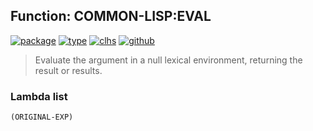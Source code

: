 ## Function: COMMON-LISP:EVAL
[![package](https://img.shields.io/badge/Package-COMMON--LISP-5f9ea0.svg?style=social&colorA=999999)](../) [![type](https://img.shields.io/badge/Type-Function-5f9ea0.svg?style=social&colorA=999999)](../#function) [![clhs](https://img.shields.io/badge/CLHS-EVAL-5f9ea0.svg?style=social&colorA=999999)](http://www.lispworks.com/documentation/HyperSpec/Body/f_eval.htm) [![github](https://img.shields.io/badge/GitHub-View_the_source-5f9ea0.svg?style=social&colorA=999999&logo=github)](https://github.com/sbcl/sbcl/blob/master/src/code/eval.lisp/) 

> Evaluate the argument in a null lexical environment, returning the
> result or results.

### Lambda list
```
(ORIGINAL-EXP)
```

